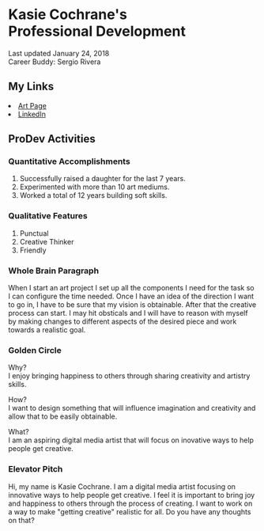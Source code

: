 <html>
  
<h1>
Kasie Cochrane's
<br/>
 Professional Development 
</h1>

<body>
  
Last updated January 24, 2018 <br/> Career Buddy: Sergio Rivera
  
  ## My Links
 <li>
  <a href="http://www.artkase.com"> Art Page </a>
   </li>

<li>
 <a href="http://www.linkedin.com/in/kasiecochrane315"> LinkedIn </a>
  </li>
  
 ## ProDev Activities
  
### Quantitative Accomplishments
1. Successfully raised a daughter for the last 7 years.
2. Experimented with more than 10 art mediums.
3. Worked a total of 12 years building soft skills.

### Qualitative Features
1. Punctual
2. Creative Thinker
3. Friendly

### Whole Brain Paragraph
When I start an art project I set up all the components I need for the task so I can configure the time needed. Once I have an idea of the direction I want to go in, I have to be sure that my vision is obtainable. After that the creative process can start. I may hit obsticals and I will have to reason with myself by making changes to different aspects of the desired piece and work towards a realistic goal.

### Golden Circle
Why? <br/> I enjoy bringing happiness to others through sharing creativity and artistry skills.

How? <br/> I want to design something that will influence imagination and creativity and allow that to be easily obtainable.

What? <br/> I am an aspiring digital media artist that will focus on inovative ways to help people get creative.

### Elevator Pitch
Hi, my name is Kasie Cochrane. I am a digital media artist focusing on innovative ways to help people get creative. I feel it is important to bring joy and happiness to others through the process of creating. I want to work on a way to make "getting creative" realistic for all. Do you have any thoughts on that?
<body/>
